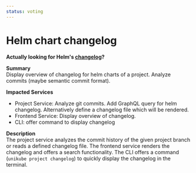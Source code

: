 ```yaml
---
status: voting
---
```


# Helm chart changelog

**Actually looking for Helm's [changelog](https://github.com/helm/helm/releases)?** 

**Summary**  
Display overview of changelog for helm charts of a project. Analyze commits (maybe semantic commit format).

**Impacted Services**  
- Project Service: Analyze git commits. Add GraphQL query for helm changelog. Alternatively define
  a changelog file which will be rendered.
- Frontend Service: Display overview of changelog.
- CLI: offer command to display changelog

**Description**  
The project service analyzes the commit history of the given project branch or reads a defined
changelog file. The frontend service renders the changelog and offers a search functionality.
The CLI offers a command (`unikube project changelog`) to quickly display the changelog in 
the terminal.